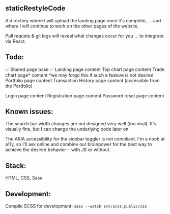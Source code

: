 ## staticRestyleCode

A directory where I will upload the landing page once it's complete,
... and where I will continue to work on the other pages of the website.

Pull requets & git logs will reveal what changes occur for you
... to integrate via React.

## Todo:

✅ Shared page base
✅ Landing page content
Top chart page content
Trade chart page* content
    *we may forgo this if such a feature is not desired
Portfolio page content
Transaction History page content (accessible from the Portfolio)

Login page content
Registration page content
Password reset page content

## Known issues:

The search bar width changes are not designed very well (too viral).
It's visually fine, but I can change the underlying code later on.

The ARIA accessibility for the sidebar toggler is not compliant.
I'm a noob at a11y, so I'll ask online and combine our brainpower for the best way to achieve the desired
behavior-- with JS or without.

## Stack:

HTML, CSS, Sass

## Development:

Compile SCSS for development:
`sass --watch src/scss:public/css`